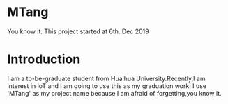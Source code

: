 # MTang
You know it.
This project started at 6th. Dec 2019
# Introduction
I am a to-be-graduate student from Huaihua University.Recently,I am interest in loT and I am going to use this as my graduation work!
I use 'MTang' as my project name because I am afraid of forgetting,you know it.
